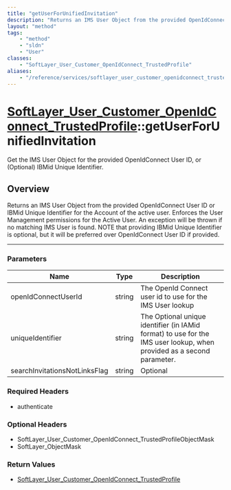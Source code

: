 ```yaml
---
title: "getUserForUnifiedInvitation"
description: "Returns an IMS User Object from the provided OpenIdConnect User ID or IBMid Unique Identifier for the Account of the act... "
layout: "method"
tags:
    - "method"
    - "sldn"
    - "User"
classes:
    - "SoftLayer_User_Customer_OpenIdConnect_TrustedProfile"
aliases:
    - "/reference/services/softlayer_user_customer_openidconnect_trustedprofile/getUserForUnifiedInvitation"
---
```

# [SoftLayer_User_Customer_OpenIdConnect_TrustedProfile](/reference/services/SoftLayer_User_Customer_OpenIdConnect_TrustedProfile)::getUserForUnifiedInvitation

Get the IMS User Object for the provided OpenIdConnect User ID, or (Optional) IBMid Unique Identifier. 


## Overview 
Returns an IMS User Object from the provided OpenIdConnect User ID or IBMid Unique Identifier for the Account of the active user. Enforces the User Management permissions for the Active User. An exception will be thrown if no matching IMS User is found. NOTE that providing IBMid Unique Identifier is optional, but it will be preferred over OpenIdConnect User ID if provided. 

-----

### Parameters 
|Name | Type | Description |
| --- | --- | --- |
|openIdConnectUserId| string| The OpenId Connect user id to use for the IMS User lookup|
|uniqueIdentifier| string| The Optional unique identifier (in IAMid format) to use for the IMS user lookup, when provided as a second parameter.|
|searchInvitationsNotLinksFlag| string| Optional|


### Required Headers
* authenticate


### Optional Headers
* SoftLayer_User_Customer_OpenIdConnect_TrustedProfileObjectMask
* SoftLayer_ObjectMask

### Return Values
* <a href='/reference/datatypes/SoftLayer_User_Customer_OpenIdConnect_TrustedProfile'>SoftLayer_User_Customer_OpenIdConnect_TrustedProfile </a>




